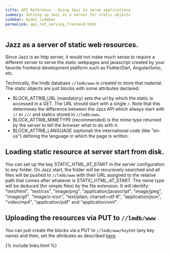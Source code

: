 ```yaml
---
title: API Reference - Using Jazz to serve applications
summary: Setting up Jazz as a server for static objects
sidebar: mydoc_sidebar
permalink: api_ref_serving_frontend.html
---
```


## Jazz as a server of static web resources.

Since Jazz is an http server, it would not make much sense to require a different server to serve the static webpages and javascript
created by your favorite frontend development platform such as Flutter/Dart, Angular/Ionic, etc.

Technically, the lmdb database `//lmdb/www` is created to store that material. The static objects are just blocks with some attributes
declared:

* BLOCK_ATTRIB_URL (mandatory) sets the url by which the static is accessed in a GET. The URL should start with a single `/`. Note that
this determines the difference between the Jazz API which always start with `//` or `///` and statics stored in `//lmdb/www`.
* BLOCK_ATTRIB_MIMETYPE (recommended) is the mime type returned by the server to tell the browser what to do with it.
* BLOCK_ATTRIB_LANGUAGE (optional) the international code (like "en-us") defining the language in which the page is written.

## Loading static resource at server start from disk.

You can set up the key STATIC_HTML_AT_START in the server configuration to any folder. On Jazz start, the folder will be recursively
searched and all files will be pushed to `//lmdb/www` with their URL assigned to the relative path that comes after whatever is
STATIC_HTML_AT_START. The mime type will be deduced (for simple files) by the file extension. It will identify: "text/html", "text/css",
"image/png", "application/javascript", "image/jpeg", "image/gif", "image/x-icon", "text/plain; charset=utf-8", "application/json",
"video/mp4", "application/pdf" and "application/xml".

## Uploading the resources via PUT to `//lmdb/www`

You can just create the blocks via a PUT to `//lmdb/www/keyXXX` (any key name) and then, set the attributes as described [here](api_ref_attributes.html).

{% include links.html %}

